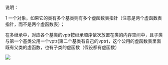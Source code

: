 说明：

1 一个对象，如果它的类有多个基类则有多个虚函数表指针（注意是两个虚函数表指针，而不是两个虚函数表）；

在多继承中，对应各个基类的vptr按继承顺序依次放置在类的内存空间中，且子类与第一个基类公用一个vptr(第二个基类有自己的vptr)，这个公用的虚函数表里面既有父类的虚函数，也有子类的虚函数（假设都有虚函数）

![](https://gitee.com/hxc8/images2/raw/master/img/202407172212583.jpg)